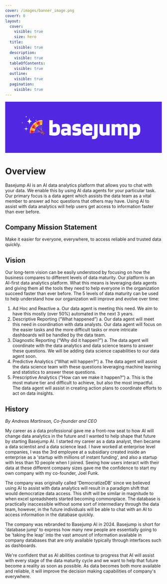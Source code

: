 ```yaml
---
cover: /images/banner_image.png
coverY: 0
layout:
  cover:
    visible: true
    size: hero
  title:
    visible: true
  description:
    visible: true
  tableOfContents:
    visible: true
  outline:
    visible: true
  pagination:
    visible: true
---
```


![](/images/banner_image.png)

# Overview

Basejump AI is an AI data analytics platform that allows you to chat with your data. We enable this by using AI data agents for your particular task. Our primary focus is a data agent which assists the data team as a vital member to answer ad hoc questions that others may have. Using AI to assist with data analytics will help users get access to information faster than ever before.&#x20;

## Company Mission Statement

Make it easier for everyone, everywhere, to access reliable and trusted data quickly.

## Vision

Our long-term vision can be easily understood by focusing on how the business compares to different levels of data maturity. Our platform is an AI-first data analytics platform. What this means is leveraging data agents and giving them all the tools they need to help everyone in the organization succeed faster than ever before. The 5 levels of data maturity can be used to help understand how our organization will improve and evolve over time:

1. Ad Hoc and Reactive
   a. Our data agent is meeting this need. We aim to have this mostly (over 50%) automated in the next 3 years.
2. Descriptive Reporting (“What happened”)
   a. Our data agent will meet this need in coordination with data analysts. Our data agent will focus on the easier tasks and the more difficult tasks or more intricate dashboards will be handled by the data team.
3. Diagnostic Reporting (“Why did it happen?”)
   a. The data agent will coordinate with the data analytics and data science teams to answer these questions. We will be adding data science capabilities to our data agent soon.
4. Predictive Analytics (“What will happen?”)
   a. The data agent will assist the data science team with these questions leveraging machine learning and statistics to answer these questions.
5. Prescriptive Analytics (“How can we make it happen?”)
   a. This is the most mature tier and difficult to achieve, but also the most impactful. The data agent will assist in creating action plans to coordinate efforts to act on data insights.

## History

_By Andreas Martinson, Co-founder and CEO_

My career as a data professional gave me a front-row seat to how AI will change data analytics in the future and I wanted to help shape that future by starting Basejump AI. I started my career as a data analyst, then became a data scientist and a data science lead. I have worked at enterprise level companies, I was the 3rd employee at a subsidiary created inside an enterprise as a 'startup with millions of instant funding', and also a startup with less than 10 people when I joined. Seeing how users interact with their data at these different company sizes gave me the confidence to start my own company with my co-founder, Joel Funk.

The company was originally called 'DemocratizeDB' since we believed using AI to assist with data analytics will result in a paradigm shift that would democratize data access. This shift will be similar in magnitude to when excel spreadsheets started becoming commonplace. The database is practically inaccessible without some sort of intermediary through the data team, however, in the future individuals will be able to chat with an AI to access information in the database quickly.

The company was rebranded to Basejump AI in 2024. Basejump is short for 'database jump' to express how many new people are essentially going to be 'taking the leap' into the vast amount of information available in company databases that are only available typically through interfaces such as dashboards.

We're confident that as AI abilities continue to progress that AI will assist with every stage of the data maturity cycle and we want to help that future become a reality as soon as possible. As data becomes  both more available and reliable, it will improve the decision making capabilities of company's everywhere.&#x20;

\
&#x20;

